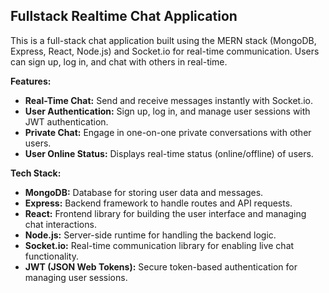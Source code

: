 ## **Fullstack Realtime Chat Application**
This is a full-stack chat application built using the MERN stack (MongoDB, Express, React, Node.js) and Socket.io for real-time communication. Users can sign up, log in, and chat with others in real-time.

**Features:**
- **Real-Time Chat:** Send and receive messages instantly with Socket.io.
- **User Authentication:** Sign up, log in, and manage user sessions with JWT authentication.
- **Private Chat:** Engage in one-on-one private conversations with other users.
- **User Online Status:** Displays real-time status (online/offline) of users.

**Tech Stack:**
- **MongoDB:** Database for storing user data and messages.
- **Express:** Backend framework to handle routes and API requests.
- **React:** Frontend library for building the user interface and managing chat interactions.
- **Node.js:** Server-side runtime for handling the backend logic.
- **Socket.io:** Real-time communication library for enabling live chat functionality.
- **JWT (JSON Web Tokens):** Secure token-based authentication for managing user sessions.
